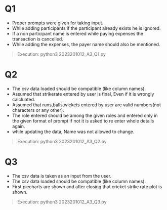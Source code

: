 # Q1

* Proper prompts were given for taking input.
* While adding participants if the participant already exists he is ignored.
* If a non participant name is entered while paying expenses the transaction is cancelled.
* While adding the expenses, the payer name should also be mentioned.

> Execution: python3 2023201012_A3_Q1.py

# Q2

* The csv data loaded should be compatible (like column names).
* Assumed that strikerate entered by user is final, Even if it is wrongly calcluated.
* Assumed that runs,balls,wickets entered by user are valid numbers(not characters or any other).
* The role entered should be among the given roles and entered only in the given format of prompt if not it is asked to re enter whole details again.
* while updating the data, Name was not allowed to change.

> Execution: python3 2023201012_A3_Q2.py

# Q3

* The csv data is taken as an input from the user.
* The csv data loaded should be compatible (like column names).
* First piecharts are shown and after closing that cricket strike rate plot is shown. 

> Execution: python3 2023201012_A3_Q3.py